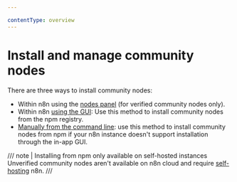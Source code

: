 ```yaml
---

contentType: overview
---
```


# Install and manage community nodes

There are three ways to install community nodes:

* Within n8n using the [nodes panel](/integrations/community-nodes/installation/verified-install.md) (for verified community nodes only).
* Within n8n [using the GUI](/integrations/community-nodes/installation/gui-install.md): Use this method to install community nodes from the npm registry.
* [Manually from the command line](/integrations/community-nodes/installation/manual-install.md): use this method to install community nodes from npm if your n8n instance doesn't support installation through the in-app GUI.

/// note | Installing from npm only available on self-hosted instances
Unverified community nodes aren't available on n8n cloud and require [self-hosting](/hosting/index.md) n8n.
///
